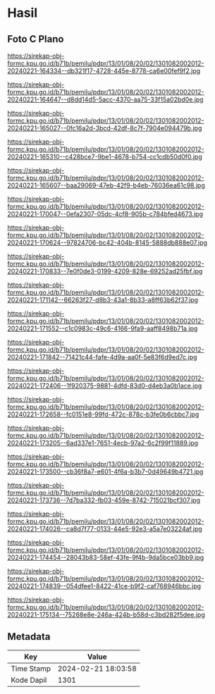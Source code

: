 # Hasil

## Foto C Plano

https://sirekap-obj-formc.kpu.go.id/b71b/pemilu/pdpr/13/01/08/20/02/1301082002012-20240221-164334--db321f17-4728-445e-8778-ca6e00fef9f2.jpg

https://sirekap-obj-formc.kpu.go.id/b71b/pemilu/pdpr/13/01/08/20/02/1301082002012-20240221-164647--d8dd14d5-5acc-4370-aa75-33f15a02bd0e.jpg

https://sirekap-obj-formc.kpu.go.id/b71b/pemilu/pdpr/13/01/08/20/02/1301082002012-20240221-165027--0fc16a2d-3bcd-42df-8c7f-7904e094479b.jpg

https://sirekap-obj-formc.kpu.go.id/b71b/pemilu/pdpr/13/01/08/20/02/1301082002012-20240221-165310--c428bce7-9be1-4678-b754-cc1cdb50d0f0.jpg

https://sirekap-obj-formc.kpu.go.id/b71b/pemilu/pdpr/13/01/08/20/02/1301082002012-20240221-165607--baa29069-47eb-42f9-b4eb-76036ea61c98.jpg

https://sirekap-obj-formc.kpu.go.id/b71b/pemilu/pdpr/13/01/08/20/02/1301082002012-20240221-170047--0efa2307-05dc-4cf8-905b-c784bfed4673.jpg

https://sirekap-obj-formc.kpu.go.id/b71b/pemilu/pdpr/13/01/08/20/02/1301082002012-20240221-170624--97824706-bc42-404b-8145-5888db888e07.jpg

https://sirekap-obj-formc.kpu.go.id/b71b/pemilu/pdpr/13/01/08/20/02/1301082002012-20240221-170833--7e0f0de3-0199-4209-828e-69252ad25fbf.jpg

https://sirekap-obj-formc.kpu.go.id/b71b/pemilu/pdpr/13/01/08/20/02/1301082002012-20240221-171142--66263f27-d8b3-43a1-8b33-a8ff63b62f37.jpg

https://sirekap-obj-formc.kpu.go.id/b71b/pemilu/pdpr/13/01/08/20/02/1301082002012-20240221-171552--c1c0983c-49c6-4166-9fa9-aaff8498b71a.jpg

https://sirekap-obj-formc.kpu.go.id/b71b/pemilu/pdpr/13/01/08/20/02/1301082002012-20240221-171842--71421c44-fafe-4d9a-aa0f-5e83f6d9ed7c.jpg

https://sirekap-obj-formc.kpu.go.id/b71b/pemilu/pdpr/13/01/08/20/02/1301082002012-20240221-172406--1f920375-9881-4dfd-83d0-d4eb3a0b1ace.jpg

https://sirekap-obj-formc.kpu.go.id/b71b/pemilu/pdpr/13/01/08/20/02/1301082002012-20240221-172658--fc0151e8-99fd-472c-878c-b3fe0b6cbbc7.jpg

https://sirekap-obj-formc.kpu.go.id/b71b/pemilu/pdpr/13/01/08/20/02/1301082002012-20240221-173205--6ad337e1-7651-4ecb-97a2-6c2f99f11889.jpg

https://sirekap-obj-formc.kpu.go.id/b71b/pemilu/pdpr/13/01/08/20/02/1301082002012-20240221-173500--cb36f8a7-e601-4f6a-b3b7-0d49649b4721.jpg

https://sirekap-obj-formc.kpu.go.id/b71b/pemilu/pdpr/13/01/08/20/02/1301082002012-20240221-173736--7d7ba332-fb03-459e-8742-715021bcf307.jpg

https://sirekap-obj-formc.kpu.go.id/b71b/pemilu/pdpr/13/01/08/20/02/1301082002012-20240221-174026--ca8d7f77-0133-44e5-92e3-a5a7e03224af.jpg

https://sirekap-obj-formc.kpu.go.id/b71b/pemilu/pdpr/13/01/08/20/02/1301082002012-20240221-174454--28043b83-58ef-43fe-9f4b-9da5bce03bb9.jpg

https://sirekap-obj-formc.kpu.go.id/b71b/pemilu/pdpr/13/01/08/20/02/1301082002012-20240221-174839--054dfee1-8422-41ce-b9f2-caf768946bbc.jpg

https://sirekap-obj-formc.kpu.go.id/b71b/pemilu/pdpr/13/01/08/20/02/1301082002012-20240221-175134--75268e8e-246a-424b-b58d-c3bd282f5dee.jpg


## Metadata

| Key        | Value               |
| ---------- | ------------------- |
| Time Stamp | 2024-02-21 18:03:58 |
| Kode Dapil | 1301                |



